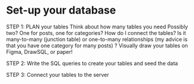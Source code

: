 # Set-up your database

STEP 1: PLAN your tables
Think about how many tables you need
Possibly two? One for posts, one for categories?
How do I connect the tables? Is it many-to-many (junction table) or one-to-many relationships (my advice is that you have one category for many posts) ?
Visually draw your tables on Figma, DrawSQL, or paper!

STEP 2: Write the SQL queries to create your tables and seed the data

STEP 3: Connect your tables to the server
